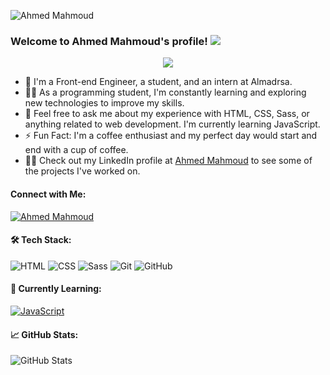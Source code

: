 ![Ahmed Mahmoud](https://camo.githubusercontent.com/7de37139d0b4c1ce40865e799b446c0e963a3dd8fb68d239707237c40604fa3d/68747470733a2f2f63646e2e6472696262626c652e636f6d2f75736572732f3733303730332f73637265656e73686f74732f363538313234332f6176656e746f2e676966)

### Welcome to Ahmed Mahmoud's profile! ![](https://media.giphy.com/media/hvRJCLFzcasrR4ia7z/giphy.gif)

<p align="center">
  <img src="https://readme-typing-svg.herokuapp.com/?lines=Front-End%20Engineer;Always%20learning%20new%20things&font=Fira%20Code&center=true&width=440&height=45&color=f75c7e&vCenter=true&size=22">
</p>

- 🏢 I'm a Front-end Engineer, a student, and an intern at Almadrsa.
- 👨‍💻 As a programming student, I'm constantly learning and exploring new technologies to improve my skills.
- 💬 Feel free to ask me about my experience with HTML, CSS, Sass, or anything related to web development. I'm currently learning JavaScript.
- ⚡ Fun Fact: I'm a coffee enthusiast and my perfect day would start and end with a cup of coffee.
- 👨‍💻 Check out my LinkedIn profile at [Ahmed Mahmoud](https://www.linkedin.com/in/ahmedmahmoud-mmd-profile) to see some of the projects I've worked on.

#### Connect with Me:
[![Ahmed Mahmoud](https://img.shields.io/badge/-Ahmed%20Mahmoud-0077B5?style=for-the-badge&logo=Linkedin&logoColor=white)](https://www.linkedin.com/in/ahmedmahmoud-mmd-profile)

#### 🛠 Tech Stack:
![HTML](https://img.shields.io/badge/-HTML-05122A?style=flat&logo=HTML5)
![CSS](https://img.shields.io/badge/-CSS-05122A?style=flat&logo=CSS3&logoColor=1572B6)
![Sass](https://img.shields.io/badge/-Sass-05122A?style=flat&logo=sass)
![Git](https://img.shields.io/badge/-Git-05122A?style=flat&logo=git)
![GitHub](https://img.shields.io/badge/-GitHub-05122A?style=flat&logo=github)

#### 📘 Currently Learning:
[![JavaScript](https://img.shields.io/badge/-JavaScript-05122A?style=flat&logo=javascript)](https://img.shields.io/badge/JavaScript-F7DF1E?style=for-the-badge&logo=javascript&logoColor=black)

#### 📈 GitHub Stats:
![GitHub Stats](https://github-readme-stats.vercel.app/api?username=yourusername&show_icons=true&hide_title=true&count_private=true&hide=prs&theme=radical)
